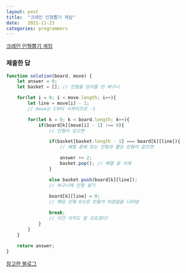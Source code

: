 ```yaml
---
layout: post
title:  "크레인 인형뽑기 게임"
date:   2021-11-23
categories: programmers
---
```

[크레인 인형뽑기 게임](https://programmers.co.kr/learn/courses/30/lessons/64061?language=javascript)

### 제출한 답

```js
function solution(board, move) {
    let answer = 0; 
    let basket = []; // 인형을 담아줄 빈 바구니

    for(let i = 0; i < move.length; i++){
        let line = move[i] - 1;
        // move는 1부터 시작이므로 -1

        for(let k = 0; k < board.length; k++){
            if(board[k][move[i] - 1] !== 0){
                // 인형이 있으면

                if(basket[basket.length - 1] === board[k][line]){
                    // 배열 끝에 있는 인형과 뽑은 인형이 같으면

                    answer += 2;
                    basket.pop(); // 배열 끝 삭제
                }

                else basket.push(board[k][line]);
                // 바구니에 인형 넣기
                
                board[k][line] = 0;
                // 해당 인형 0으로 만들어 비었음을 나타냄

                break;
                // 이건 아직도 잘 모르겠다!
            }
        }
    }
    
    return answer;
}
```

[참고한 블로그](https://velog.io/@ajufresh/%ED%94%84%EB%A1%9C%EA%B7%B8%EB%9E%98%EB%A8%B8%EC%8A%A4-%ED%81%AC%EB%A0%88%EC%9D%B8-%EC%9D%B8%ED%98%95%EB%BD%91%EA%B8%B0-%EA%B2%8C%EC%9E%84-%EB%AC%B8%EC%A0%9C%ED%92%80%EC%9D%B4-Java)